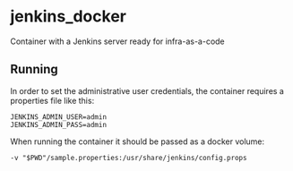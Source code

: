 # jenkins_docker
Container with a Jenkins server ready for infra-as-a-code

## Running

In order to set the administrative user credentials, the container requires a properties file like this:

```
JENKINS_ADMIN_USER=admin
JENKINS_ADMIN_PASS=admin
```

When running the container it should be passed as a docker volume:

```
-v "$PWD"/sample.properties:/usr/share/jenkins/config.props
```
